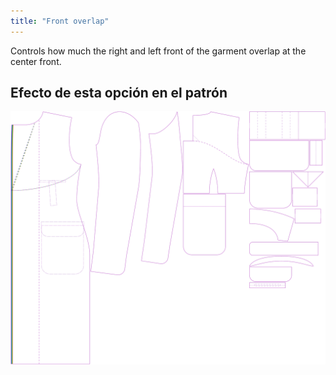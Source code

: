 ```yaml
---
title: "Front overlap"
---
```


Controls how much the right and left front of the garment overlap at the center front.

## Efecto de esta opción en el patrón

![This image shows the effect of this option by superimposing several variants that have a different value for this option](carlton_frontoverlap_sample.svg "Effect of this option on the pattern")
